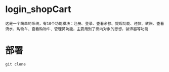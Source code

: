 # login_shopCart
    这是一个简单的系统，有10个功能模块：注册、登录、查看余额、提现功能、还款、转账、查看流水、购物车、查看购物车、管理员功能，主要用到了面向对象的思想，装饰器等功能
# 部署
    git clone 

